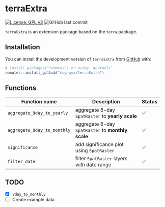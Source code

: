 
<!-- README.md is generated from README.Rmd. Please edit that file -->

# terraExtra

<!-- badges: start -->

[![License: GPL
v3](https://img.shields.io/badge/License-GPLv3-blue.svg)](https://www.gnu.org/licenses/gpl-3.0)
![GitHub last
commit](https://img.shields.io/github/last-commit/cug-xyx/terraExtra)

<!-- badges: end -->

`terraExtra` is an extension package based on the `terra` package.

## Installation

You can install the development version of `terraExtra` from
[GitHub](https://github.com/) with:

``` r
# install.packages("remotes") or using `devtools`
remotes::install_github("cug-xyx/terraExtra")
```

## Functions

| Function name               | Description                                       | Status |
| --------------------------- | ------------------------------------------------- | ------ |
| `aggregate_8day_to_yearly`  | aggregate 8-day `SpatRaster` to **yearly scale**  | ✅     |
| `aggregate_8day_to_monthly` | aggregate 8-day `SpatRaster` to **monthly scale** | ✅     |
| `significance`              | add significance plot using `SpatRaster`          | ✅     |
| `filter_date`               | filter `SpatRaster` layers with date range        | ✅     |

## TODO

- [x] `8day_to_monthly`
- [ ] Create example data
